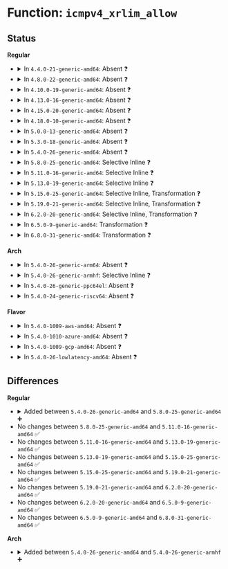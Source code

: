 # Function: <code>icmpv4_xrlim_allow</code>

## Status
<b>Regular</b>
<ul>
<li>
<details>
<summary>In <code>4.4.0-21-generic-amd64</code>: Absent ❓</summary>

```json
{
  "name": "icmpv4_xrlim_allow",
  "collision_type": "Unique Static",
  "inline_type": "Selective",
  "funcs": [
    {
      "addr": 18446744071586766880,
      "name": "icmpv4_xrlim_allow",
      "external": false,
      "loc": "net/ipv4/icmp.c:289",
      "file": "net/ipv4/icmp.c",
      "inline": "not declared, inlined",
      "caller_inline": [],
      "caller_func": [
        "net/ipv4/icmp.c:icmp_send"
      ]
    }
  ],
  "symbols": [
    {
      "addr": 18446744071586766880,
      "name": "icmpv4_xrlim_allow.isra.16",
      "section": ".text",
      "bind": "STB_LOCAL",
      "size": 273
    }
  ]
}
```
</details>
</li>
<li>
<details>
<summary>In <code>4.8.0-22-generic-amd64</code>: Absent ❓</summary>

```json
{
  "name": "icmpv4_xrlim_allow",
  "collision_type": "Unique Static",
  "inline_type": "Selective",
  "funcs": [
    {
      "addr": 18446744071587214864,
      "name": "icmpv4_xrlim_allow",
      "external": false,
      "loc": "net/ipv4/icmp.c:289",
      "file": "net/ipv4/icmp.c",
      "inline": "not declared, inlined",
      "caller_inline": [],
      "caller_func": [
        "net/ipv4/icmp.c:icmp_send"
      ]
    }
  ],
  "symbols": [
    {
      "addr": 18446744071587214864,
      "name": "icmpv4_xrlim_allow.isra.16",
      "section": ".text",
      "bind": "STB_LOCAL",
      "size": 273
    }
  ]
}
```
</details>
</li>
<li>
<details>
<summary>In <code>4.10.0-19-generic-amd64</code>: Absent ❓</summary>

```json
{
  "name": "icmpv4_xrlim_allow",
  "collision_type": "Unique Static",
  "inline_type": "Selective",
  "funcs": [
    {
      "addr": 18446744071587415248,
      "name": "icmpv4_xrlim_allow",
      "external": false,
      "loc": "net/ipv4/icmp.c:289",
      "file": "net/ipv4/icmp.c",
      "inline": "not declared, inlined",
      "caller_inline": [],
      "caller_func": [
        "net/ipv4/icmp.c:icmp_send"
      ]
    }
  ],
  "symbols": [
    {
      "addr": 18446744071587415248,
      "name": "icmpv4_xrlim_allow.isra.18",
      "section": ".text",
      "bind": "STB_LOCAL",
      "size": 273
    }
  ]
}
```
</details>
</li>
<li>
<details>
<summary>In <code>4.13.0-16-generic-amd64</code>: Absent ❓</summary>

```json
{
  "name": "icmpv4_xrlim_allow",
  "collision_type": "Unique Static",
  "inline_type": "Selective",
  "funcs": [
    {
      "addr": 18446744071587551184,
      "name": "icmpv4_xrlim_allow",
      "external": false,
      "loc": "net/ipv4/icmp.c:314",
      "file": "net/ipv4/icmp.c",
      "inline": "not declared, inlined",
      "caller_inline": [],
      "caller_func": [
        "net/ipv4/icmp.c:icmp_send"
      ]
    }
  ],
  "symbols": [
    {
      "addr": 18446744071587551184,
      "name": "icmpv4_xrlim_allow.isra.20",
      "section": ".text",
      "bind": "STB_LOCAL",
      "size": 239
    }
  ]
}
```
</details>
</li>
<li>
<details>
<summary>In <code>4.15.0-20-generic-amd64</code>: Absent ❓</summary>

```json
{
  "name": "icmpv4_xrlim_allow",
  "collision_type": "Unique Static",
  "inline_type": "Selective",
  "funcs": [
    {
      "addr": 18446744071588074752,
      "name": "icmpv4_xrlim_allow",
      "external": false,
      "loc": "net/ipv4/icmp.c:314",
      "file": "net/ipv4/icmp.c",
      "inline": "not declared, inlined",
      "caller_inline": [],
      "caller_func": [
        "net/ipv4/icmp.c:icmp_send"
      ]
    }
  ],
  "symbols": [
    {
      "addr": 18446744071588074752,
      "name": "icmpv4_xrlim_allow.isra.20",
      "section": ".text",
      "bind": "STB_LOCAL",
      "size": 239
    }
  ]
}
```
</details>
</li>
<li>
<details>
<summary>In <code>4.18.0-10-generic-amd64</code>: Absent ❓</summary>

```json
{
  "name": "icmpv4_xrlim_allow",
  "collision_type": "Unique Static",
  "inline_type": "Selective",
  "funcs": [
    {
      "addr": 18446744071588428000,
      "name": "icmpv4_xrlim_allow",
      "external": false,
      "loc": "net/ipv4/icmp.c:314",
      "file": "net/ipv4/icmp.c",
      "inline": "not declared, inlined",
      "caller_inline": [],
      "caller_func": [
        "net/ipv4/icmp.c:icmp_send"
      ]
    }
  ],
  "symbols": [
    {
      "addr": 18446744071588428000,
      "name": "icmpv4_xrlim_allow.isra.22",
      "section": ".text",
      "bind": "STB_LOCAL",
      "size": 227
    }
  ]
}
```
</details>
</li>
<li>
<details>
<summary>In <code>5.0.0-13-generic-amd64</code>: Absent ❓</summary>

```json
{
  "name": "icmpv4_xrlim_allow",
  "collision_type": "Unique Static",
  "inline_type": "Selective",
  "funcs": [
    {
      "addr": 18446744071588619984,
      "name": "icmpv4_xrlim_allow",
      "external": false,
      "loc": "net/ipv4/icmp.c:314",
      "file": "net/ipv4/icmp.c",
      "inline": "not declared, inlined",
      "caller_inline": [],
      "caller_func": [
        "net/ipv4/icmp.c:__icmp_send"
      ]
    }
  ],
  "symbols": [
    {
      "addr": 18446744071588619984,
      "name": "icmpv4_xrlim_allow.isra.23",
      "section": ".text",
      "bind": "STB_LOCAL",
      "size": 235
    }
  ]
}
```
</details>
</li>
<li>
<details>
<summary>In <code>5.3.0-18-generic-amd64</code>: Absent ❓</summary>

```json
{
  "name": "icmpv4_xrlim_allow",
  "collision_type": "Unique Static",
  "inline_type": "Selective",
  "funcs": [
    {
      "addr": 18446744071589031824,
      "name": "icmpv4_xrlim_allow",
      "external": false,
      "loc": "net/ipv4/icmp.c:309",
      "file": "net/ipv4/icmp.c",
      "inline": "not declared, inlined",
      "caller_inline": [],
      "caller_func": [
        "net/ipv4/icmp.c:__icmp_send"
      ]
    }
  ],
  "symbols": [
    {
      "addr": 18446744071589031824,
      "name": "icmpv4_xrlim_allow.isra.0",
      "section": ".text",
      "bind": "STB_LOCAL",
      "size": 232
    }
  ]
}
```
</details>
</li>
<li>
<details>
<summary>In <code>5.4.0-26-generic-amd64</code>: Absent ❓</summary>

```json
{
  "name": "icmpv4_xrlim_allow",
  "collision_type": "Unique Static",
  "inline_type": "Selective",
  "funcs": [
    {
      "addr": 18446744071589256336,
      "name": "icmpv4_xrlim_allow",
      "external": false,
      "loc": "net/ipv4/icmp.c:310",
      "file": "net/ipv4/icmp.c",
      "inline": "not declared, inlined",
      "caller_inline": [],
      "caller_func": [
        "net/ipv4/icmp.c:__icmp_send"
      ]
    }
  ],
  "symbols": [
    {
      "addr": 18446744071589256336,
      "name": "icmpv4_xrlim_allow.isra.0",
      "section": ".text",
      "bind": "STB_LOCAL",
      "size": 232
    }
  ]
}
```
</details>
</li>
<li>
<details>
<summary>In <code>5.8.0-25-generic-amd64</code>: Selective Inline ❓</summary>

```c
bool icmpv4_xrlim_allow(struct net * net, struct rtable * rt, struct flowi4 * fl4, int type, int code)
```

```json
{
  "name": "icmpv4_xrlim_allow",
  "collision_type": "Unique Static",
  "inline_type": "Selective",
  "funcs": [
    {
      "addr": 18446744071590230672,
      "name": "icmpv4_xrlim_allow",
      "external": false,
      "loc": "net/ipv4/icmp.c:310",
      "file": "net/ipv4/icmp.c",
      "inline": "not declared, inlined",
      "caller_inline": [],
      "caller_func": [
        "net/ipv4/icmp.c:__icmp_send"
      ]
    }
  ],
  "symbols": [
    {
      "addr": 18446744071590230672,
      "name": "icmpv4_xrlim_allow",
      "section": ".text",
      "bind": "STB_LOCAL",
      "size": 217
    }
  ]
}
```
</details>
</li>
<li>
<details>
<summary>In <code>5.11.0-16-generic-amd64</code>: Selective Inline ❓</summary>

```c
bool icmpv4_xrlim_allow(struct net * net, struct rtable * rt, struct flowi4 * fl4, int type, int code)
```

```json
{
  "name": "icmpv4_xrlim_allow",
  "collision_type": "Unique Static",
  "inline_type": "Selective",
  "funcs": [
    {
      "addr": 18446744071590282880,
      "name": "icmpv4_xrlim_allow",
      "external": false,
      "loc": "net/ipv4/icmp.c:313",
      "file": "net/ipv4/icmp.c",
      "inline": "not declared, inlined",
      "caller_inline": [],
      "caller_func": [
        "net/ipv4/icmp.c:__icmp_send"
      ]
    }
  ],
  "symbols": [
    {
      "addr": 18446744071590282880,
      "name": "icmpv4_xrlim_allow",
      "section": ".text",
      "bind": "STB_LOCAL",
      "size": 234
    }
  ]
}
```
</details>
</li>
<li>
<details>
<summary>In <code>5.13.0-19-generic-amd64</code>: Selective Inline ❓</summary>

```c
bool icmpv4_xrlim_allow(struct net * net, struct rtable * rt, struct flowi4 * fl4, int type, int code)
```

```json
{
  "name": "icmpv4_xrlim_allow",
  "collision_type": "Unique Static",
  "inline_type": "Selective",
  "funcs": [
    {
      "addr": 18446744071590197520,
      "name": "icmpv4_xrlim_allow",
      "external": false,
      "loc": "net/ipv4/icmp.c:313",
      "file": "net/ipv4/icmp.c",
      "inline": "not declared, inlined",
      "caller_inline": [],
      "caller_func": [
        "net/ipv4/icmp.c:__icmp_send",
        "net/ipv4/icmp.c:icmp_reply"
      ]
    }
  ],
  "symbols": [
    {
      "addr": 18446744071590197520,
      "name": "icmpv4_xrlim_allow",
      "section": ".text",
      "bind": "STB_LOCAL",
      "size": 242
    }
  ]
}
```
</details>
</li>
<li>
<details>
<summary>In <code>5.15.0-25-generic-amd64</code>: Selective Inline, Transformation ❓</summary>

```c
bool icmpv4_xrlim_allow(struct net * net, struct rtable * rt, struct flowi4 * fl4, int type, int code)
```

```json
{
  "name": "icmpv4_xrlim_allow",
  "collision_type": "Unique Static",
  "inline_type": "Selective",
  "funcs": [
    {
      "addr": 18446744071590979115,
      "name": "icmpv4_xrlim_allow",
      "external": false,
      "loc": "net/ipv4/icmp.c:313",
      "file": "net/ipv4/icmp.c",
      "inline": "not declared, inlined",
      "caller_inline": [],
      "caller_func": [
        "net/ipv4/icmp.c:__icmp_send",
        "net/ipv4/icmp.c:icmp_reply"
      ]
    }
  ],
  "symbols": [
    {
      "addr": 18446744071590979024,
      "name": "icmpv4_xrlim_allow",
      "section": ".text",
      "bind": "STB_LOCAL",
      "size": 245
    },
    {
      "addr": 18446744071592722672,
      "name": "icmpv4_xrlim_allow.cold",
      "section": ".text",
      "bind": "STB_LOCAL",
      "size": 33
    }
  ]
}
```
</details>
</li>
<li>
<details>
<summary>In <code>5.19.0-21-generic-amd64</code>: Selective Inline, Transformation ❓</summary>

```c
bool icmpv4_xrlim_allow(struct net * net, struct rtable * rt, struct flowi4 * fl4, int type, int code)
```

```json
{
  "name": "icmpv4_xrlim_allow",
  "collision_type": "Unique Static",
  "inline_type": "Selective",
  "funcs": [
    {
      "addr": 18446744071592624543,
      "name": "icmpv4_xrlim_allow",
      "external": false,
      "loc": "net/ipv4/icmp.c:306",
      "file": "net/ipv4/icmp.c",
      "inline": "not declared, inlined",
      "caller_inline": [],
      "caller_func": [
        "net/ipv4/icmp.c:__icmp_send",
        "net/ipv4/icmp.c:icmp_reply"
      ]
    }
  ],
  "symbols": [
    {
      "addr": 18446744071592624448,
      "name": "icmpv4_xrlim_allow",
      "section": ".text",
      "bind": "STB_LOCAL",
      "size": 291
    },
    {
      "addr": 18446744071594608905,
      "name": "icmpv4_xrlim_allow.cold",
      "section": ".text",
      "bind": "STB_LOCAL",
      "size": 33
    }
  ]
}
```
</details>
</li>
<li>
<details>
<summary>In <code>6.2.0-20-generic-amd64</code>: Selective Inline, Transformation ❓</summary>

```c
bool icmpv4_xrlim_allow(struct net * net, struct rtable * rt, struct flowi4 * fl4, int type, int code)
```

```json
{
  "name": "icmpv4_xrlim_allow",
  "collision_type": "Unique Static",
  "inline_type": "Selective",
  "funcs": [
    {
      "addr": 18446744071594490223,
      "name": "icmpv4_xrlim_allow",
      "external": false,
      "loc": "net/ipv4/icmp.c:306",
      "file": "net/ipv4/icmp.c",
      "inline": "not declared, inlined",
      "caller_inline": [],
      "caller_func": [
        "net/ipv4/icmp.c:__icmp_send",
        "net/ipv4/icmp.c:icmp_reply"
      ]
    }
  ],
  "symbols": [
    {
      "addr": 18446744071594490128,
      "name": "icmpv4_xrlim_allow",
      "section": ".text",
      "bind": "STB_LOCAL",
      "size": 291
    },
    {
      "addr": 18446744071596344233,
      "name": "icmpv4_xrlim_allow.cold",
      "section": ".text",
      "bind": "STB_LOCAL",
      "size": 33
    }
  ]
}
```
</details>
</li>
<li>
<details>
<summary>In <code>6.5.0-9-generic-amd64</code>: Transformation ❓</summary>

```c
bool icmpv4_xrlim_allow(struct net * net, struct rtable * rt, struct flowi4 * fl4, int type, int code)
```

```json
{
  "name": "icmpv4_xrlim_allow",
  "collision_type": "Unique Static",
  "inline_type": "No",
  "funcs": [
    {
      "addr": 0,
      "name": "icmpv4_xrlim_allow",
      "external": false,
      "loc": "net/ipv4/icmp.c:307",
      "file": "net/ipv4/icmp.c",
      "inline": "seen, unknown",
      "caller_inline": [],
      "caller_func": [
        "net/ipv4/icmp.c:__icmp_send",
        "net/ipv4/icmp.c:icmp_reply"
      ]
    }
  ],
  "symbols": [
    {
      "addr": 18446744071594881648,
      "name": "icmpv4_xrlim_allow",
      "section": ".text",
      "bind": "STB_LOCAL",
      "size": 310
    },
    {
      "addr": 18446744071596873295,
      "name": "icmpv4_xrlim_allow.cold",
      "section": ".text",
      "bind": "STB_LOCAL",
      "size": 31
    }
  ]
}
```
</details>
</li>
<li>
<details>
<summary>In <code>6.8.0-31-generic-amd64</code>: Transformation ❓</summary>

```c
bool icmpv4_xrlim_allow(struct net * net, struct rtable * rt, struct flowi4 * fl4, int type, int code)
```

```json
{
  "name": "icmpv4_xrlim_allow",
  "collision_type": "Unique Static",
  "inline_type": "No",
  "funcs": [
    {
      "addr": 0,
      "name": "icmpv4_xrlim_allow",
      "external": false,
      "loc": "net/ipv4/icmp.c:307",
      "file": "net/ipv4/icmp.c",
      "inline": "seen, unknown",
      "caller_inline": [],
      "caller_func": [
        "net/ipv4/icmp.c:__icmp_send",
        "net/ipv4/icmp.c:icmp_reply"
      ]
    }
  ],
  "symbols": [
    {
      "addr": 18446744071595692928,
      "name": "icmpv4_xrlim_allow",
      "section": ".text",
      "bind": "STB_LOCAL",
      "size": 310
    },
    {
      "addr": 18446744071597797380,
      "name": "icmpv4_xrlim_allow.cold",
      "section": ".text",
      "bind": "STB_LOCAL",
      "size": 31
    }
  ]
}
```
</details>
</li>
</ul>
<b>Arch</b>
<ul>
<li>
<details>
<summary>In <code>5.4.0-26-generic-arm64</code>: Absent ❓</summary>

```json
{
  "name": "icmpv4_xrlim_allow",
  "collision_type": "Unique Static",
  "inline_type": "Selective",
  "funcs": [
    {
      "addr": 18446603336502884352,
      "name": "icmpv4_xrlim_allow",
      "external": false,
      "loc": "net/ipv4/icmp.c:310",
      "file": "net/ipv4/icmp.c",
      "inline": "not declared, inlined",
      "caller_inline": [],
      "caller_func": [
        "net/ipv4/icmp.c:__icmp_send"
      ]
    }
  ],
  "symbols": [
    {
      "addr": 18446603336502884352,
      "name": "icmpv4_xrlim_allow.isra.0",
      "section": ".text",
      "bind": "STB_LOCAL",
      "size": 260
    }
  ]
}
```
</details>
</li>
<li>
<details>
<summary>In <code>5.4.0-26-generic-armhf</code>: Selective Inline ❓</summary>

```c
bool icmpv4_xrlim_allow(struct net * net, struct rtable * rt, struct flowi4 * fl4, int type, int code)
```

```json
{
  "name": "icmpv4_xrlim_allow",
  "collision_type": "Unique Static",
  "inline_type": "Selective",
  "funcs": [
    {
      "addr": 3235579056,
      "name": "icmpv4_xrlim_allow",
      "external": false,
      "loc": "net/ipv4/icmp.c:310",
      "file": "net/ipv4/icmp.c",
      "inline": "not declared, inlined",
      "caller_inline": [],
      "caller_func": [
        "net/ipv4/icmp.c:__icmp_send"
      ]
    }
  ],
  "symbols": [
    {
      "addr": 3235579056,
      "name": "icmpv4_xrlim_allow",
      "section": ".text",
      "bind": "STB_LOCAL",
      "size": 248
    }
  ]
}
```
</details>
</li>
<li>
<details>
<summary>In <code>5.4.0-26-generic-ppc64el</code>: Absent ❓</summary>

```json
{
  "name": "icmpv4_xrlim_allow",
  "collision_type": "Unique Static",
  "inline_type": "Selective",
  "funcs": [
    {
      "addr": 13835058055296544848,
      "name": "icmpv4_xrlim_allow",
      "external": false,
      "loc": "net/ipv4/icmp.c:310",
      "file": "net/ipv4/icmp.c",
      "inline": "not declared, inlined",
      "caller_inline": [],
      "caller_func": [
        "net/ipv4/icmp.c:__icmp_send"
      ]
    }
  ],
  "symbols": [
    {
      "addr": 13835058055296544848,
      "name": "icmpv4_xrlim_allow.isra.0",
      "section": ".text",
      "bind": "STB_LOCAL",
      "size": 364
    }
  ]
}
```
</details>
</li>
<li>
<details>
<summary>In <code>5.4.0-24-generic-riscv64</code>: Absent ❓</summary>

```json
{
  "name": "icmpv4_xrlim_allow",
  "collision_type": "Unique Static",
  "inline_type": "Selective",
  "funcs": [
    {
      "addr": 18446743936278984298,
      "name": "icmpv4_xrlim_allow",
      "external": false,
      "loc": "net/ipv4/icmp.c:310",
      "file": "net/ipv4/icmp.c",
      "inline": "not declared, inlined",
      "caller_inline": [],
      "caller_func": [
        "net/ipv4/icmp.c:__icmp_send"
      ]
    }
  ],
  "symbols": [
    {
      "addr": 18446743936278984298,
      "name": "icmpv4_xrlim_allow.isra.0",
      "section": ".text",
      "bind": "STB_LOCAL",
      "size": 210
    }
  ]
}
```
</details>
</li>
</ul>
<b>Flavor</b>
<ul>
<li>
<details>
<summary>In <code>5.4.0-1009-aws-amd64</code>: Absent ❓</summary>

```json
{
  "name": "icmpv4_xrlim_allow",
  "collision_type": "Unique Static",
  "inline_type": "Selective",
  "funcs": [
    {
      "addr": 18446744071588862512,
      "name": "icmpv4_xrlim_allow",
      "external": false,
      "loc": "net/ipv4/icmp.c:310",
      "file": "net/ipv4/icmp.c",
      "inline": "not declared, inlined",
      "caller_inline": [],
      "caller_func": [
        "net/ipv4/icmp.c:__icmp_send"
      ]
    }
  ],
  "symbols": [
    {
      "addr": 18446744071588862512,
      "name": "icmpv4_xrlim_allow.isra.0",
      "section": ".text",
      "bind": "STB_LOCAL",
      "size": 232
    }
  ]
}
```
</details>
</li>
<li>
<details>
<summary>In <code>5.4.0-1010-azure-amd64</code>: Absent ❓</summary>

```json
{
  "name": "icmpv4_xrlim_allow",
  "collision_type": "Unique Static",
  "inline_type": "Selective",
  "funcs": [
    {
      "addr": 18446744071588574448,
      "name": "icmpv4_xrlim_allow",
      "external": false,
      "loc": "net/ipv4/icmp.c:310",
      "file": "net/ipv4/icmp.c",
      "inline": "not declared, inlined",
      "caller_inline": [],
      "caller_func": [
        "net/ipv4/icmp.c:__icmp_send"
      ]
    }
  ],
  "symbols": [
    {
      "addr": 18446744071588574448,
      "name": "icmpv4_xrlim_allow.isra.0",
      "section": ".text",
      "bind": "STB_LOCAL",
      "size": 232
    }
  ]
}
```
</details>
</li>
<li>
<details>
<summary>In <code>5.4.0-1009-gcp-amd64</code>: Absent ❓</summary>

```json
{
  "name": "icmpv4_xrlim_allow",
  "collision_type": "Unique Static",
  "inline_type": "Selective",
  "funcs": [
    {
      "addr": 18446744071589298896,
      "name": "icmpv4_xrlim_allow",
      "external": false,
      "loc": "net/ipv4/icmp.c:310",
      "file": "net/ipv4/icmp.c",
      "inline": "not declared, inlined",
      "caller_inline": [],
      "caller_func": [
        "net/ipv4/icmp.c:__icmp_send"
      ]
    }
  ],
  "symbols": [
    {
      "addr": 18446744071589298896,
      "name": "icmpv4_xrlim_allow.isra.0",
      "section": ".text",
      "bind": "STB_LOCAL",
      "size": 232
    }
  ]
}
```
</details>
</li>
<li>
<details>
<summary>In <code>5.4.0-26-lowlatency-amd64</code>: Absent ❓</summary>

```json
{
  "name": "icmpv4_xrlim_allow",
  "collision_type": "Unique Static",
  "inline_type": "Selective",
  "funcs": [
    {
      "addr": 18446744071589340624,
      "name": "icmpv4_xrlim_allow",
      "external": false,
      "loc": "net/ipv4/icmp.c:310",
      "file": "net/ipv4/icmp.c",
      "inline": "not declared, inlined",
      "caller_inline": [],
      "caller_func": [
        "net/ipv4/icmp.c:__icmp_send"
      ]
    }
  ],
  "symbols": [
    {
      "addr": 18446744071589340624,
      "name": "icmpv4_xrlim_allow.isra.0",
      "section": ".text",
      "bind": "STB_LOCAL",
      "size": 258
    }
  ]
}
```
</details>
</li>
</ul>

## Differences
<b>Regular</b>
<ul>
<li>
<details>
<summary>Added between <code>5.4.0-26-generic-amd64</code> and <code>5.8.0-25-generic-amd64</code> ➕</summary>

```c
bool icmpv4_xrlim_allow(struct net * net, struct rtable * rt, struct flowi4 * fl4, int type, int code)
```
</details>
</li>
<li>
No changes between <code>5.8.0-25-generic-amd64</code> and <code>5.11.0-16-generic-amd64</code> ✅
</li>
<li>
No changes between <code>5.11.0-16-generic-amd64</code> and <code>5.13.0-19-generic-amd64</code> ✅
</li>
<li>
No changes between <code>5.13.0-19-generic-amd64</code> and <code>5.15.0-25-generic-amd64</code> ✅
</li>
<li>
No changes between <code>5.15.0-25-generic-amd64</code> and <code>5.19.0-21-generic-amd64</code> ✅
</li>
<li>
No changes between <code>5.19.0-21-generic-amd64</code> and <code>6.2.0-20-generic-amd64</code> ✅
</li>
<li>
No changes between <code>6.2.0-20-generic-amd64</code> and <code>6.5.0-9-generic-amd64</code> ✅
</li>
<li>
No changes between <code>6.5.0-9-generic-amd64</code> and <code>6.8.0-31-generic-amd64</code> ✅
</li>
</ul>
<b>Arch</b>
<ul>
<li>
<details>
<summary>Added between <code>5.4.0-26-generic-amd64</code> and <code>5.4.0-26-generic-armhf</code> ➕</summary>

```c
bool icmpv4_xrlim_allow(struct net * net, struct rtable * rt, struct flowi4 * fl4, int type, int code)
```
</details>
</li>
</ul>
